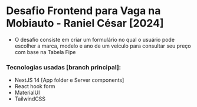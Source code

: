 # Desafio Frontend para Vaga na Mobiauto - Raniel César [2024]

- O desafio consiste em criar um formulário no qual o usuário pode escolher a marca, modelo e ano de um veículo para consultar seu preço com base na Tabela Fipe

### Tecnologias usadas [branch principal]:
- NextJS 14 [App folder e Server components]
- React hook form
- MaterialUI
- TailwindCSS
